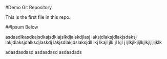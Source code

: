 #Demo Git Repository

This is the first file in this repo.

##Ipsum Below

asdasdlkasdkajsdkajsdklajslkdjalskdjlasj laksjdlaksjdlakjsdaksj  lakjdlaksjdalksdjlaskdj lakjsdlakjdslaksjdll lkj lkajl jlk jl kjl j ljlkjlkjljlkjlkjljljljklk

adasdasdasd
asdasdasd
asdasdads